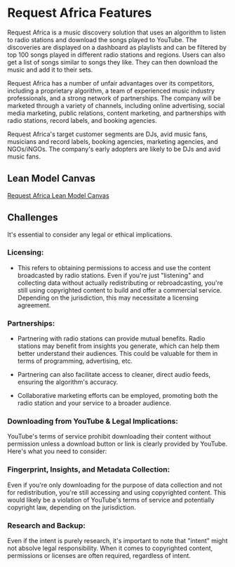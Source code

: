 # Request Africa Features

Request Africa is a music discovery solution that uses an algorithm to listen to radio stations and download the songs played to YouTube. The discoveries are displayed on a dashboard as playlists and can be filtered by top 100 songs played in different radio stations and regions. Users can also get a list of songs similar to songs they like. They can then download the music and add it to their sets.

Request Africa has a number of unfair advantages over its competitors, including a proprietary algorithm, a team of experienced music industry professionals, and a strong network of partnerships. The company will be marketed through a variety of channels, including online advertising, social media marketing, public relations, content marketing, and partnerships with radio stations, record labels, and booking agencies.

Request Africa's target customer segments are DJs, avid music fans, musicians and record labels, booking agencies, marketing agencies, and NGOs/iNGOs. The company's early adopters are likely to be DJs and avid music fans.

## Lean Model Canvas
[Request Africa Lean Model Canvas](https://drive.google.com/file/d/1DIwWDyWBqrtDKeq49ro2fQNaeWtL7JAt/view?usp=sharing)

## Challenges

 It's essential to consider any legal or ethical implications. 

### Licensing:

- This refers to obtaining permissions to access and use the content broadcasted by radio stations. Even if you're just "listening" and collecting data without actually redistributing or rebroadcasting, you're still using copyrighted content to build and offer a commercial service. Depending on the jurisdiction, this may necessitate a licensing agreement.

### Partnerships:

- Partnering with radio stations can provide mutual benefits. Radio stations may benefit from insights you generate, which can help them better understand their audiences. This could be valuable for them in terms of programming, advertising, etc.

- Partnering can also facilitate access to cleaner, direct audio feeds, ensuring the algorithm's accuracy.

- Collaborative marketing efforts can be employed, promoting both the radio station and your service to a broader audience.

### Downloading from YouTube & Legal Implications:

YouTube's terms of service prohibit downloading their content without permission unless a download button or link is clearly provided by YouTube. Here's what you need to consider:

### Fingerprint, Insights, and Metadata Collection:

Even if you're only downloading for the purpose of data collection and not for redistribution, you're still accessing and using copyrighted content. This would likely be a violation of YouTube's terms of service and potentially copyright law, depending on the jurisdiction.

### Research and Backup:

Even if the intent is purely research, it's important to note that "intent" might not absolve legal responsibility. When it comes to copyrighted content, permissions or licenses are often required, regardless of intent.
